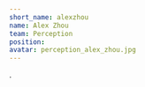 ```yaml
---
short_name: alexzhou
name: Alex Zhou
team: Perception
position: 
avatar: perception_alex_zhou.jpg
---
```

.